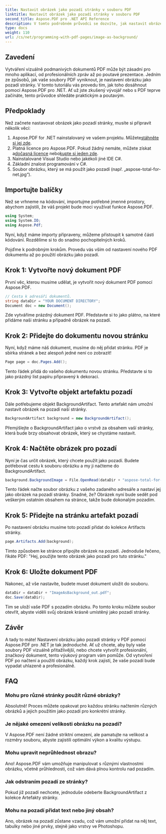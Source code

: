 ```yaml
---
title: Nastavit obrázek jako pozadí stránky v souboru PDF
linktitle: Nastavit obrázek jako pozadí stránky v souboru PDF
second_title: Aspose.PDF pro .NET API Reference
description: V tomto podrobném průvodci se dozvíte, jak nastavit obrázek jako pozadí stránky v PDF pomocí Aspose.PDF for .NET. Vytvářejte profesionální, vizuálně přitažlivé dokumenty.
type: docs
weight: 110
url: /cs/net/programming-with-pdf-pages/image-as-background/
---
```

## Zavedení

Vytváření vizuálně podmanivých dokumentů PDF může být zásadní pro mnoho aplikací, od profesionálních zpráv až po poutavé prezentace. Jedním ze způsobů, jak vaše soubory PDF vyniknout, je nastavení obrázku jako pozadí stránky. V tomto tutoriálu vás provedu tím, jak toho dosáhnout pomocí Aspose.PDF pro .NET. Ať už jste zkušený vývojář nebo s PDF teprve začínáte, tento průvodce shledáte praktickým a poutavým.

## Předpoklady

Než začnete nastavovat obrázek jako pozadí stránky, musíte si připravit několik věcí:

1.  Aspose.PDF for .NET nainstalovaný ve vašem projektu. Můžete[stáhněte si jej zde](https://releases.aspose.com/pdf/net/).
2.  Platná licence pro Aspose.PDF. Pokud žádný nemáte, můžete získat a[dočasná licence](https://purchase.aspose.com/temporary-license/) nebo[kupte si jeden zde](https://purchase.aspose.com/buy).
3. Nainstalované Visual Studio nebo jakékoli jiné IDE C#.
4. Základní znalost programování v C#.
5. Soubor obrázku, který se má použít jako pozadí (např. „aspose-total-for-net.jpg“).

## Importujte balíčky

Než se vrhneme na kódování, importujme potřebné jmenné prostory, abychom zajistili, že váš projekt bude moci využívat funkce Aspose.PDF.

```csharp
using System;
using System.IO;
using Aspose.Pdf;
```

Nyní, když máme importy připraveny, můžeme přistoupit k samotné části kódování. Rozdělíme si to do snadno pochopitelných kroků.

Pojďme k podrobným krokům. Provedu vás vším od nastavení nového PDF dokumentu až po použití obrázku jako pozadí.

## Krok 1: Vytvořte nový dokument PDF

První věc, kterou musíme udělat, je vytvořit nový dokument PDF pomocí Aspose.PDF.

```csharp
// Cesta k adresáři dokumentů.
string dataDir = "YOUR DOCUMENT DIRECTORY";
Document doc = new Document();
```

Zde vytváříme prázdný dokument PDF. Představte si to jako plátno, na které přidáme naši stránku a případně obrázek na pozadí.

## Krok 2: Přidejte do dokumentu novou stránku

Nyní, když máme náš dokument, musíme do něj přidat stránku. PDF je sbírka stránek a bez alespoň jedné není co zobrazit!

```csharp
Page page = doc.Pages.Add();
```

Tento řádek přidá do vašeho dokumentu novou stránku. Představte si to jako prázdný list papíru připravený k dekoraci.

## Krok 3: Vytvořte objekt artefaktu pozadí

Dále potřebujeme objekt BackgroundArtifact. Tento artefakt nám umožní nastavit obrázek na pozadí naší stránky.

```csharp
BackgroundArtifact background = new BackgroundArtifact();
```

Přemýšlejte o BackgroundArtifact jako o vrstvě za obsahem vaší stránky, která bude brzy obsahovat obrázek, který se chystáme nastavit.

## Krok 4: Načtěte obrázek pro pozadí

Nyní je čas určit obrázek, který chcete použít jako pozadí. Budete potřebovat cestu k souboru obrázku a my ji načteme do BackgroundArtifact.

```csharp
background.BackgroundImage = File.OpenRead(dataDir + "aspose-total-for-net.jpg");
```

Tento řádek načte soubor obrázku z vašeho zadaného adresáře a nastaví jej jako obrázek na pozadí stránky. Snadné, že? Obrázek nyní bude sedět pod veškerým ostatním obsahem na stránce, takže bude dokonalým pozadím.

## Krok 5: Přidejte na stránku artefakt pozadí

Po nastavení obrázku musíme toto pozadí přidat do kolekce Artifacts stránky.

```csharp
page.Artifacts.Add(background);
```

Tímto způsobem ke stránce připojíte obrázek na pozadí. Jednoduše řečeno, říkáte PDF: "Hej, použijte tento obrázek jako pozadí pro tuto stránku."

## Krok 6: Uložte dokument PDF

Nakonec, až vše nastavíte, budete muset dokument uložit do souboru.

```csharp
dataDir = dataDir + "ImageAsBackground_out.pdf";
doc.Save(dataDir);
```

Tím se uloží vaše PDF s pozadím obrázku. Po tomto kroku můžete soubor otevřít, abyste viděli svůj obrázek krásně umístěný jako pozadí stránky.

## Závěr

A tady to máte! Nastavení obrázku jako pozadí stránky v PDF pomocí Aspose.PDF pro .NET je tak jednoduché. Ať už chcete, aby byly vaše soubory PDF vizuálně přitažlivější, nebo chcete vytvořit profesionální, značkový dokument, tento výukový program vám pomůže. Od vytvoření PDF po načtení a použití obrázku, každý krok zajistí, že vaše pozadí bude vypadat uhlazeně a profesionálně.

## FAQ

### Mohu pro různé stránky použít různé obrázky?
Absolutně! Proces můžete opakovat pro každou stránku načtením různých obrázků a jejich použitím jako pozadí pro konkrétní stránky.

### Je nějaké omezení velikosti obrázku na pozadí?
V Aspose.PDF není žádné striktní omezení, ale pamatujte na velikost a rozměry souboru, abyste zajistili optimální výkon a kvalitu výstupu.

### Mohu upravit neprůhlednost obrazu?
Ano! Aspose.PDF vám umožňuje manipulovat s různými vlastnostmi obrázku, včetně průhlednosti, což vám dává plnou kontrolu nad pozadím.

### Jak odstraním pozadí ze stránky?
Pokud již pozadí nechcete, jednoduše odeberte BackgroundArtifact z kolekce Artefakty stránky.

### Mohu na pozadí přidat text nebo jiný obsah?
Ano, obrázek na pozadí zůstane vzadu, což vám umožní přidat na něj text, tabulky nebo jiné prvky, stejně jako vrstvy ve Photoshopu.